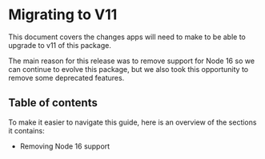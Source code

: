 # Migrating to V11

This document covers the changes apps will need to make to be able to upgrade to v11 of this package.

The main reason for this release was to remove support for Node 16 so we can continue to evolve this package, but we also took this opportunity to remove some deprecated features.

## Table of contents

To make it easier to navigate this guide, here is an overview of the sections it contains:

- Removing Node 16 support
